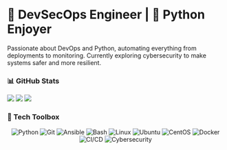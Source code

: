 # 🚀 DevSecOps Engineer | 🐍 Python Enjoyer

Passionate about DevOps and Python, automating everything from deployments to monitoring.
Currently exploring cybersecurity to make systems safer and more resilient.

### 📊 GitHub Stats

![](https://github-readme-stats.vercel.app/api?username=funnyruler&show_icons=true&theme=tokyonight&hide_border=true&count_private=true)
![](https://github-readme-streak-stats.herokuapp.com/?user=funnyruler&theme=tokyonight&hide_border=true)
![](https://github-readme-stats.vercel.app/api/top-langs/?username=funnyruler&layout=compact&theme=tokyonight&hide_border=true)

### 🧰 Tech Toolbox

<div align="center">

![Python](https://img.shields.io/badge/-Python-3776AB?style=for-the-badge&logo=python&logoColor=white)
![Git](https://img.shields.io/badge/-Git-F05032?style=for-the-badge&logo=git&logoColor=white)
![Ansible](https://img.shields.io/badge/-Ansible-EE0000?style=for-the-badge&logo=ansible&logoColor=white)
![Bash](https://img.shields.io/badge/-Bash-4EAA25?style=for-the-badge&logo=gnubash&logoColor=white)
![Linux](https://img.shields.io/badge/-Linux-FCC624?style=for-the-badge&logo=linux&logoColor=black)
![Ubuntu](https://img.shields.io/badge/-Ubuntu-E95420?style=for-the-badge&logo=ubuntu&logoColor=white)
![CentOS](https://img.shields.io/badge/-CentOS-262577?style=for-the-badge&logo=centos&logoColor=white)
![Docker](https://img.shields.io/badge/-Docker-2496ED?style=for-the-badge&logo=docker&logoColor=white)
![CI/CD](https://img.shields.io/badge/-CI%2FCD-0A66C2?style=for-the-badge&logo=githubactions&logoColor=white)
![Cybersecurity](https://img.shields.io/badge/-Cybersecurity-2F8D46?style=for-the-badge&logo=security&logoColor=white)

</div>